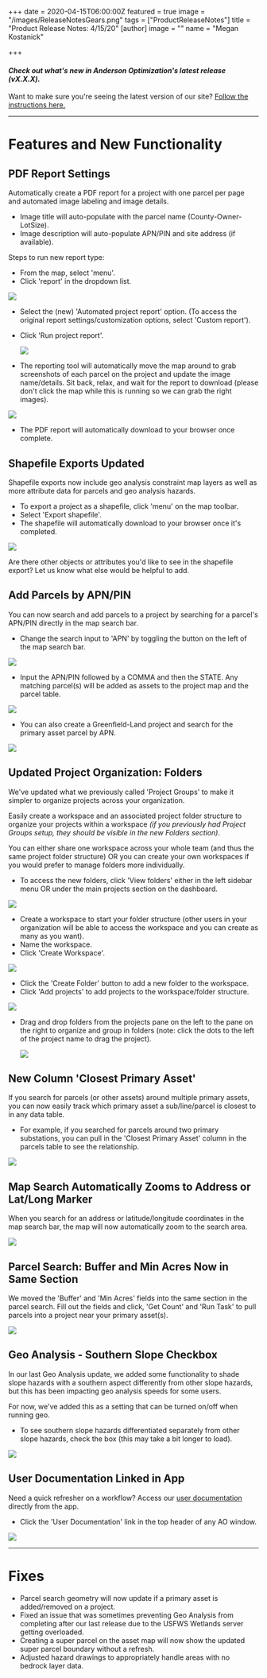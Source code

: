 +++
date = 2020-04-15T06:00:00Z
featured = true
image = "/images/ReleaseNotesGears.png"
tags = ["ProductReleaseNotes"]
title = "Product Release Notes: 4/15/20"
[author]
image = ""
name = "Megan Kostanick"

+++
#### _Check out what's new in Anderson Optimization's latest release (vX.X.X)._

Want to make sure you're seeing the latest version of our site? [Follow the instructions here.](https://docs.andersonopt.com/Prospect/VersionReleaseNotes/latestversion/ "Get Latest Version")

***

# **Features and New Functionality**

## PDF Report Settings

Automatically create a PDF report for a project with one parcel per page and automated image labeling and image details.

* Image title will auto-populate with the parcel name (County-Owner-LotSize).
* Image description will auto-populate APN/PIN and site address (if available).

Steps to run new report type:

* From the map, select 'menu'.
* Click 'report' in the dropdown list.

![](/images/Report_Menu.png)

* Select the (new) 'Automated project report' option. (To access the original report settings/customization options, select 'Custom report').
* Click 'Run project report'.

  ![](/images/Automated_Project_Report.png)
* The reporting tool will automatically move the map around to grab screenshots of each parcel on the project and update the image name/details. Sit back, relax, and wait for the report to download (please don't click the map while this is running so we can grab the right images).

![](/images/Auto_report_window.png)

* The PDF report will automatically download to your browser once complete.

## Shapefile Exports Updated

Shapefile exports now include geo analysis constraint map layers as well as more attribute data for parcels and geo analysis hazards.

* To export a project as a shapefile, click 'menu' on the map toolbar.
* Select 'Export shapefile'.
* The shapefile will automatically download to your browser once it's completed.

![](/images/Export_shapefile.png)

Are there other objects or attributes you'd like to see in the shapefile export? Let us know what else would be helpful to add. 

## Add Parcels by APN/PIN

You can now search and add parcels to a project by searching for a parcel's APN/PIN directly in the map search bar.

* Change the search input to 'APN' by toggling the button on the left of the map search bar.

![](/images/APN_Map_Search.png)

* Input the APN/PIN followed by a COMMA and then the STATE. Any matching parcel(s) will be added as assets to the project map and the parcel table.

![](/images/Parcel_Added_APN.png)

* You can also create a Greenfield-Land project and search for the primary asset parcel by APN.

![](/images/Land_Project_APN.png)

## Updated Project Organization: Folders

We've updated what we previously called 'Project Groups' to make it simpler to organize projects across your organization.

Easily create a workspace and an associated project folder structure to organize your projects within a workspace _(if you previously had Project Groups setup, they should be visible in the new Folders section)_.

You can either share one workspace across your whole team (and thus the same project folder structure) OR you can create your own workspaces if you would prefer to manage folders more individually.

* To access the new folders, click 'View folders' either in the left sidebar menu OR under the main projects section on the dashboard.

![](/images/Folders.png)

* Create a workspace to start your folder structure (other users in your organization will be able to access the workspace and you can create as many as you want).
* Name the workspace.
* Click 'Create Workspace'.

![](/images/Folder_Workspace.png)

* Click the 'Create Folder' button to add a new folder to the workspace.
* Click 'Add projects' to add projects to the workspace/folder structure.

![](/images/Create_Folder.png)

* Drag and drop folders from the projects pane on the left to the pane on the right to organize and group in folders (note: click the dots to the left of the project name to drag the project).

  ![](/images/Drag_Projects.png)

## New Column 'Closest Primary Asset'

If you search for parcels (or other assets) around multiple primary assets, you can now easily track which primary asset a sub/line/parcel is closest to in any data table.

* For example, if you searched for parcels around two primary substations, you can pull in the 'Closest Primary Asset' column in the parcels table to see the relationship.

![](/images/Closest_Primary_Asset.png)

## Map Search Automatically Zooms to Address or Lat/Long Marker

When you search for an address or latitude/longitude coordinates in the map search bar, the map will now automatically zoom to the search area.

![](/images/Search_Bar_Zoom.png)

## Parcel Search: Buffer and Min Acres Now in Same Section

We moved the 'Buffer' and 'Min Acres' fields into the same section in the parcel search. Fill out the fields and click, 'Get Count' and 'Run Task' to pull parcels into a project near your primary asset(s).

![](/images/Combined_Search.png)

## Geo Analysis - Southern Slope Checkbox

In our last Geo Analysis update, we added some functionality to shade slope hazards with a southern aspect differently from other slope hazards, but this has been impacting geo analysis speeds for some users. 

For now, we've added this as a setting that can be turned on/off when running geo. 

* To see southern slope hazards differentiated separately from other slope hazards, check the box (this may take a bit longer to load).

![](/images/Southern_Slope_Hazards.png)

## User Documentation Linked in App

Need a quick refresher on a workflow? Access our [user documentation](https://docs.andersonopt.com/workflow-overview/ "User Documentation") directly from the app.

* Click the 'User Documentation' link in the top header of any AO window.

![](/images/User_Documentation_2.png)

***

# **Fixes**

* Parcel search geometry will now update if a primary asset is added/removed on a project.
* Fixed an issue that was sometimes preventing Geo Analysis from completing after our last release due to the USFWS Wetlands server getting overloaded. 
* Creating a super parcel on the asset map will now show the updated super parcel boundary without a refresh.
* Adjusted hazard drawings to appropriately handle areas with no bedrock layer data.